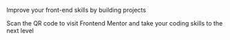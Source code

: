  Improve your front-end skills by building projects

  Scan the QR code to visit Frontend Mentor and take your coding skills to the next level
  